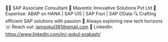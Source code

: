 👨‍💻 SAP Associate Consultant
💼 Maventic Innovative Solutions Pvt Ltd
🚀 Expertise: ABAP on HANA | SAP UI5 | SAP Fiori | SAP OData
🔍 Crafting efficient SAP solutions with passion
🌱 Always exploring new tech horizons
✉️ Reach out: iamgokul381@gmail.com
🔗 LinkedIn: https://www.linkedin.com/in/-gokul-prakash/

<!---
gokulyasu/gokulyasu is a ✨ special ✨ repository because its `README.md` (this file) appears on your GitHub profile.
You can click the Preview link to take a look at your changes.
--->
